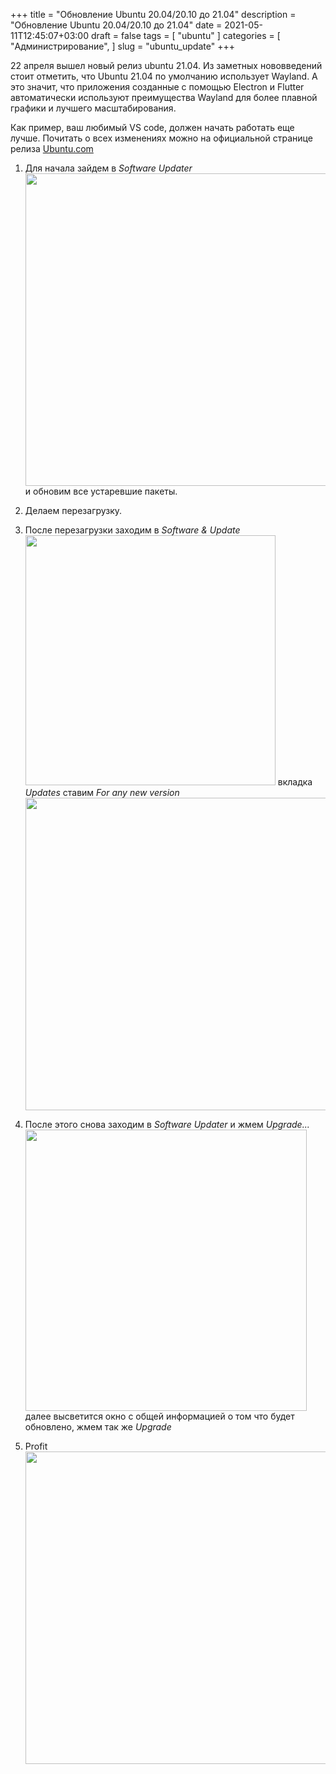 +++
title = "Обновление Ubuntu 20.04/20.10 до 21.04"
description = "Обновление Ubuntu 20.04/20.10 до 21.04"
date = 2021-05-11T12:45:07+03:00
draft = false
tags = [
"ubuntu"
]
categories = [
"Администрирование",
]
slug = "ubuntu_update"
+++

22 апреля вышел новый релиз ubuntu 21.04.
Из заметных нововведений стоит отметить, что Ubuntu 21.04 по умолчанию использует Wayland. А это значит, 
что приложения созданные с помощью Electron и Flutter автоматически используют преимущества Wayland для более плавной графики и лучшего масштабирования.

Как пример, ваш любимый VS code, должен начать работать еще лучше.
Почитать о всех изменениях можно на официальной странице релиза [Ubuntu.com](https://ubuntu.com/blog/ubuntu-21-04-is-here
)
<!--more-->
1. Для начала зайдем в *Software Updater*
    <img src="/img/update_ubuntu/all_update.png" width="500">
    и обновим все устаревшие пакеты.

2. Делаем перезагрузку.
3. После перезагрузки заходим в *Software & Update*
    <img src="/img/update_ubuntu/update_manager.png" width="400">
    вкладка *Updates* ставим *For any new version*
    <img src="/img/update_ubuntu/full_update.png" width="500">
   
4. После этого снова заходим в *Software Updater* и жмем *Upgrade...*
   <img src="/img/update_ubuntu/upgrade.png" width="450">
    далее высветится окно с общей информацией о том что будет обновлено, жмем так же *Upgrade*
   
5. Profit
   <img src="/img/update_ubuntu/profit.png" width="500">